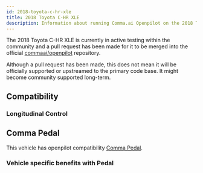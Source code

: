 ```yaml
---
id: 2018-toyota-c-hr-xle
title: 2018 Toyota C-HR XLE
description: Information about running Comma.ai Openpilot on the 2018 Toyota C-HR XLE
---
```


The 2018 Toyota C-HR XLE is currently in active testing within the community 
and a pull request has been made for it to be merged into the official [commaai/openpilot](https://github.com/commaai/openpilot) repository.

Although a pull request has been made, this does not mean it will be officially supported or upstreamed to the primary code base.
It might become community supported long-term.

## Compatibility

### Longitudinal Control



## Comma Pedal

This vehicle has openpilot compatibility [Comma Pedal](/hardware/pedal).

### Vehicle specific benefits with Pedal

